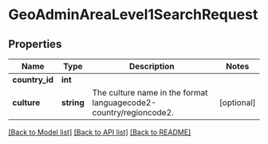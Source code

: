 # GeoAdminAreaLevel1SearchRequest

## Properties
Name | Type | Description | Notes
------------ | ------------- | ------------- | -------------
**country_id** | **int** |  | 
**culture** | **string** | The culture name in the format languagecode2-country/regioncode2. | [optional] 

[[Back to Model list]](../README.md#documentation-for-models) [[Back to API list]](../README.md#documentation-for-api-endpoints) [[Back to README]](../README.md)


